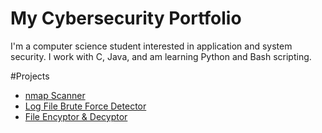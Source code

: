 # My Cybersecurity Portfolio

I'm a computer science student interested in application and system security. I work with C, Java, and am learning Python and Bash scripting.

#Projects
- [nmap Scanner](https://github.com/tristan-reid/cybersecurity-portfolio/tree/main/nmap-Scanner)
- [Log File Brute Force Detector](https://github.com/tristan-reid/cybersecurity-portfolio/tree/main/Log-File-Brute-Force-Detector)
- [File Encyptor & Decyptor](https://github.com/tristan-reid/cybersecurity-portfolio/tree/main/File_Encryptor_And_Decryptor)
